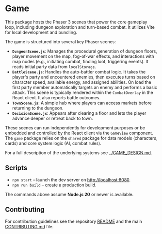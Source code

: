 # Game

This package hosts the Phaser 3 scenes that power the core gameplay loop, including dungeon exploration and turn-based combat. It utilizes Vite for local development and bundling.

The game is structured into several key Phaser scenes:
- **`DungeonScene.js`**: Manages the procedural generation of dungeon floors, player movement on the map, fog-of-war effects, and interactions with map nodes (e.g., initiating combat, finding loot, triggering events). It reads initial party data from `localStorage`.
- **`BattleScene.js`**: Handles the auto-battler combat logic. It takes the player's party and encountered enemies, then executes turns based on character speed, available energy, and assigned abilities. On load the first party member automatically targets an enemy and performs a basic attack. This scene is typically rendered within the `CombatOverlay` in the React client. It also reports battle outcomes.
- **`TownScene.js`**: A simple hub where players can access markets before
  returning to the dungeon.
- **`DecisionScene.js`**: Appears after clearing a floor and lets the player
  advance deeper or retreat back to town.

These scenes can run independently for development purposes or be embedded and controlled by the React client via the `GameView` component. The `game` package relies on the `shared` package for data models (characters, cards) and core system logic (AI, combat rules).

For a full description of the underlying systems see
[../GAME_DESIGN.md](../GAME_DESIGN.md).

## Scripts

- `npm start` – launch the dev server on <http://localhost:8080>.
- `npm run build` – create a production build.

The commands above assume **Node.js 20** or newer is available.

## Contributing

For contribution guidelines see the repository [README](../README.md) and the main [CONTRIBUTING.md](../CONTRIBUTING.md) file.

